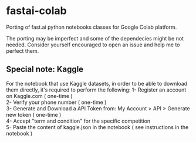 # fastai-colab
Porting of fast.ai python notebooks classes for Google Colab platform.

The porting may be imperfect and some of the dependecies might be not needed. Consider yourself encouraged to open an issue and help me to perfect them.

## Special note: Kaggle

For the notebook that use Kaggle datasets, in order to be able to download them directly, it's required to perform the following:
1- Register an account on Kaggle.com ( one-time )  
2- Verify your phone number ( one-time )  
3- Generate and Download a API Token from: My Account > API > Generate new token ( one-time )   
4- Accept "term and condition" for the specific competition   
5- Paste the content of kaggle.json in the notebook ( see instructions in the notebook )  

